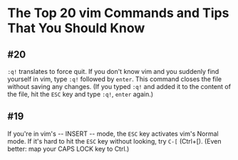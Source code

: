 # The Top 20 vim Commands and Tips That You Should Know

## #20
`:q!` translates to force quit.
If you don't know vim and you suddenly find yourself in vim, type `:q!` followed by `enter`.
This command closes the file without saving any changes.
(If you typed `:q!` and added it to the content of the file, hit the `ESC` key and
type `:q!`, `enter` again.)

## #19
If you're in vim's -- INSERT -- mode, the `ESC` key activates vim's Normal mode.
If it's hard to hit the `ESC` key without looking, try `C-[` (Ctrl+[).
(Even better: map your CAPS LOCK key to Ctrl.)
